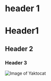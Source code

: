 # header 1
<h1> Header1 </h1>
<H2> Header 2 </H2>
<h3> Header 3 </h3>

![Image of Yaktocat](https://octodex.github.com/images/yaktocat.png)

